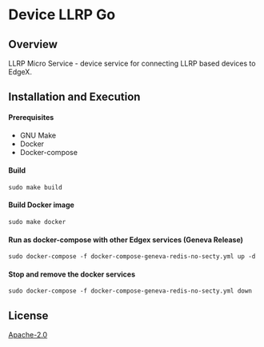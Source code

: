 # Device LLRP Go
## Overview
LLRP Micro Service - device service for connecting LLRP based devices to EdgeX.

## Installation and Execution ##

#### Prerequisites ####

 - GNU Make
 - Docker
 - Docker-compose
 
#### Build ####

```
sudo make build
```

#### Build Docker image ####
```
sudo make docker
```

#### Run as docker-compose with other Edgex services (Geneva Release) ####
```
sudo docker-compose -f docker-compose-geneva-redis-no-secty.yml up -d
```

#### Stop and remove the docker services ####
```
sudo docker-compose -f docker-compose-geneva-redis-no-secty.yml down
```
## License
[Apache-2.0](LICENSE)
